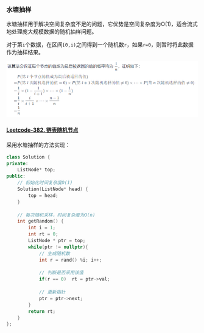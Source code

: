 ### 水塘抽样

水塘抽样用于解决空间复杂度不足的问题，它优势是空间复杂度为O(1)，适合流式地处理庞大规模数据的随机抽样问题。

对于第`i`个数据，在区间`[0,i)`之间得到一个随机数`r`，如果`r=0`，则暂时将此数据作为抽样结果。

![image-20220116143049807](%E9%9A%8F%E6%9C%BA%E7%AE%97%E6%B3%95.assets/image-20220116143049807.png)

#### [Leetcode-382. 链表随机节点](https://leetcode-cn.com/problems/linked-list-random-node/)

采用水塘抽样的方法实现：

```c++
class Solution {
private:
    ListNode* top;
public:
    // 初始化时间复杂度O(1)
    Solution(ListNode* head) {
        top = head;
    }
    
    // 每次随机采样，时间复杂度为O(n)
    int getRandom() {
        int i = 1;
        int rt = 0;
        ListNode * ptr = top;
        while(ptr != nullptr){
            // 生成随机数
            int r = rand() %i; i++;

            // 判断是否采用该值
            if(r == 0)  rt = ptr->val;

            // 更新指针
            ptr = ptr->next;
        }
        return rt;
    }
};
```

